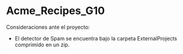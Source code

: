 # Acme_Recipes_G10
Consideraciones ante el proyecto:
- El detector de Spam se encuentra bajo la carpeta ExternalProjects comprimido en un zip.
